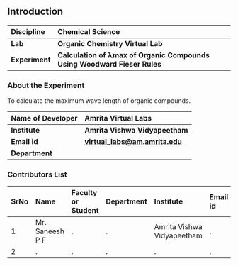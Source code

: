 ## Introduction


<b>Discipline | <b> Chemical Science
:--|:--|
<b> Lab | <b> Organic Chemistry Virtual Lab
<b> Experiment|     <b> Calculation of λmax of Organic Compounds Using Woodward Fieser Rules

### About the Experiment 

To calculate the maximum wave length of organic compounds.

<b>Name of Developer | <b> Amrita Virtual Labs 
:--|:--|
<b> Institute | <b>  Amrita Vishwa Vidyapeetham
<b> Email id|     <b>  virtual_labs@am.amrita.edu
<b> Department |  

### Contributors List

SrNo | Name | Faculty or Student | Department| Institute | Email id
:--|:--|:--|:--|:--|:--|
1 | Mr. Saneesh P F | . | . | Amrita Vishwa Vidyapeetham | .
2 | . | . | . | . | .
